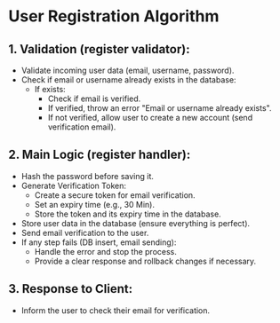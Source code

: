# User Registration Algorithm

## 1. Validation (register validator):

- Validate incoming user data (email, username, password).
- Check if email or username already exists in the database:
  - If exists:
    - Check if email is verified.
    - If verified, throw an error "Email or username already exists".
    - If not verified, allow user to create a new account (send verification email).

## 2. Main Logic (register handler):

- Hash the password before saving it.
- Generate Verification Token:
  - Create a secure token for email verification.
  - Set an expiry time (e.g., 30 Min).
  - Store the token and its expiry time in the database.
- Store user data in the database (ensure everything is perfect).
- Send email verification to the user.
- If any step fails (DB insert, email sending):
  - Handle the error and stop the process.
  - Provide a clear response and rollback changes if necessary.

## 3. Response to Client:

- Inform the user to check their email for verification.
